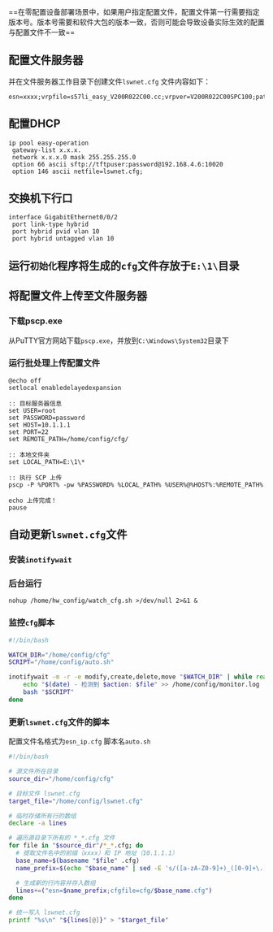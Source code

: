 ==在零配置设备部署场景中，如果用户指定配置文件，配置文件第一行需要指定版本号。版本号需要和软件大包的版本一致，否则可能会导致设备实际生效的配置与配置文件不一致==
## 配置文件服务器
并在文件服务器工作目录下创建文件`lswnet.cfg`
文件内容如下：
```
esn=xxxx;vrpfile=s57li_easy_V200R022C00.cc;vrpver=V200R022C00SPC100;patchfile=s57li_easy_V200R022C00.pat;cfgfile=s57li_easy_V200R022C00.cfg;
```
## 配置DHCP
```
ip pool easy-operation
 gateway-list x.x.x.
 network x.x.x.0 mask 255.255.255.0
 option 66 ascii sftp://tftpuser:password@192.168.4.6:10020
 option 146 ascii netfile=lswnet.cfg;
```
## 交换机下行口
```
interface GigabitEthernet0/0/2
 port link-type hybrid
 port hybrid pvid vlan 10
 port hybrid untagged vlan 10
```
## 运行`初始化`程序将生成的`cfg`文件存放于`E:\1\`目录
## 将配置文件上传至文件服务器
### 下载pscp.exe
从PuTTY官方网站下载`pscp.exe`，并放到`C:\Windows\System32`目录下
### 运行批处理上传配置文件
```
@echo off
setlocal enabledelayedexpansion

:: 目标服务器信息
set USER=root
set PASSWORD=password
set HOST=10.1.1.1
set PORT=22
set REMOTE_PATH=/home/config/cfg/

:: 本地文件夹
set LOCAL_PATH=E:\1\*

:: 执行 SCP 上传
pscp -P %PORT% -pw %PASSWORD% %LOCAL_PATH% %USER%@%HOST%:%REMOTE_PATH%

echo 上传完成！
pause
```

## 自动更新`lswnet.cfg`文件
### 安装`inotifywait`
### 后台运行
```
nohup /home/hw_config/watch_cfg.sh >/dev/null 2>&1 &
```
### 监控`cfg`脚本

``` sh
#!/bin/bash

WATCH_DIR="/home/config/cfg"
SCRIPT="/home/config/auto.sh"

inotifywait -m -r -e modify,create,delete,move "$WATCH_DIR" | while read path action file; do
    echo "$(date) - 检测到 $action: $file" >> /home/config/monitor.log
    bash "$SCRIPT"
done
```
### 更新`lswnet.cfg`文件的脚本
配置文件名格式为`esn_ip.cfg`
脚本名`auto.sh`
``` sh
#!/bin/bash

# 源文件所在目录
source_dir="/home/config/cfg"

# 目标文件 lswnet.cfg
target_file="/home/config/lswnet.cfg"

# 临时存储所有行的数组
declare -a lines

# 遍历源目录下所有的 *_*.cfg 文件
for file in "$source_dir"/*_*.cfg; do
  # 提取文件名中的前缀（xxxx）和 IP 地址（10.1.1.1）
  base_name=$(basename "$file" .cfg)
  name_prefix=$(echo "$base_name" | sed -E 's/([a-zA-Z0-9]+)_([0-9]+\.[0-9]+\.[0-9]+\.[0-9]+)$/\1/')

  # 生成新的行内容并存入数组
  lines+=("esn=$name_prefix;cfgfile=cfg/$base_name.cfg")
done

# 统一写入 lswnet.cfg
printf "%s\n" "${lines[@]}" > "$target_file"
```
